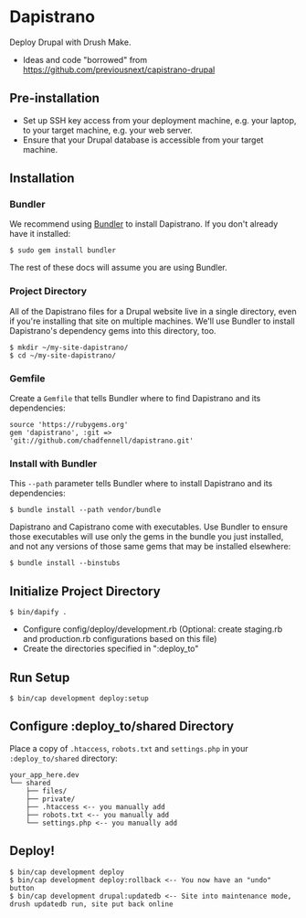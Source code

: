 # Dapistrano

Deploy Drupal with Drush Make.

* Ideas and code "borrowed" from https://github.com/previousnext/capistrano-drupal

## Pre-installation

* Set up SSH key access from your deployment machine, e.g. your laptop, to your target machine, e.g. your web server.
* Ensure that your Drupal database is accessible from your target machine.

## Installation

### Bundler

We recommend using [Bundler](http://bundler.io/) to install Dapistrano. If you don't already have it installed:

    $ sudo gem install bundler
    
The rest of these docs will assume you are using Bundler. 

### Project Directory

All of the Dapistrano files for a Drupal website live in a single directory, even if you're installing that site on multiple machines. We'll use Bundler to install Dapistrano's dependency gems into this directory, too.

    $ mkdir ~/my-site-dapistrano/
    $ cd ~/my-site-dapistrano/
    
### Gemfile

Create a ```Gemfile``` that tells Bundler where to find Dapistrano and its dependencies:

    source 'https://rubygems.org'
    gem 'dapistrano', :git => 'git://github.com/chadfennell/dapistrano.git'

### Install with Bundler

This ```--path``` parameter tells Bundler where to install Dapistrano and its dependencies:

    $ bundle install --path vendor/bundle    

Dapistrano and Capistrano come with executables. Use Bundler to ensure those executables will use only the gems in the bundle you just installed, and not any versions of those same gems that may be installed elsewhere:

    $ bundle install --binstubs

## Initialize Project Directory

    $ bin/dapify .

* Configure config/deploy/development.rb (Optional: create staging.rb and production.rb configurations based on this file)
* Create the directories specified in ":deploy_to"

## Run Setup

    $ bin/cap development deploy:setup

## Configure :deploy_to/shared Directory

Place a copy of ```.htaccess```, ```robots.txt``` and ```settings.php``` in your ```:deploy_to/shared``` directory:

    your_app_here.dev
    └── shared
        ├── files/
        ├── private/
        ├── .htaccess <-- you manually add
        ├── robots.txt <-- you manually add
        └── settings.php <-- you manually add

## Deploy!

    $ bin/cap development deploy
    $ bin/cap development deploy:rollback <-- You now have an "undo" button
    $ bin/cap development drupal:updatedb <-- Site into maintenance mode, drush updatedb run, site put back online

